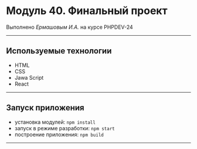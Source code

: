 # Модуль 40. Финальный проект

Выполнено _Ермашовым И.А._ на курсе PHPDEV-24

---
## Используемые технологии
* HTML
* CSS
* Jawa Script
* React
---
## Запуск приложения
* установка модулей: `npm install`
* запуск в режиме разработки: `npm start`
* построение приложения: `npm build`

--- 

